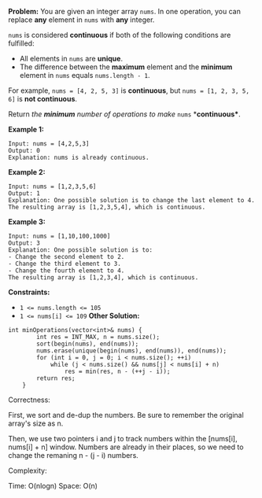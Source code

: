 **Problem:**
You are given an integer array `nums`. In one operation, you can replace **any** element in `nums` with **any** integer.

`nums` is considered **continuous** if both of the following conditions are fulfilled:

- All elements in `nums` are **unique**.
- The difference between the **maximum** element and the **minimum** element in `nums` equals `nums.length - 1`.

For example, `nums = [4, 2, 5, 3]` is **continuous**, but `nums = [1, 2, 3, 5, 6]` is **not continuous**.

Return *the **minimum** number of operations to make* `nums` ***continuous\***.

 

**Example 1:**

```
Input: nums = [4,2,5,3]
Output: 0
Explanation: nums is already continuous.
```

**Example 2:**

```
Input: nums = [1,2,3,5,6]
Output: 1
Explanation: One possible solution is to change the last element to 4.
The resulting array is [1,2,3,5,4], which is continuous.
```

**Example 3:**

```
Input: nums = [1,10,100,1000]
Output: 3
Explanation: One possible solution is to:
- Change the second element to 2.
- Change the third element to 3.
- Change the fourth element to 4.
The resulting array is [1,2,3,4], which is continuous.
```

 

**Constraints:**

- `1 <= nums.length <= 105`
- `1 <= nums[i] <= 109`
**Other Solution:**
```
int minOperations(vector<int>& nums) {
        int res = INT_MAX, n = nums.size();
        sort(begin(nums), end(nums));
        nums.erase(unique(begin(nums), end(nums)), end(nums));
        for (int i = 0, j = 0; i < nums.size(); ++i)
            while (j < nums.size() && nums[j] < nums[i] + n)
                res = min(res, n - (++j - i));
        return res;
    }
```
Correctness:

First, we sort and de-dup the numbers. Be sure to remember the original array's size as n.

Then, we use two pointers i and j to track numbers within the [nums[i], nums[i] + n] window. Numbers are already in their places, so we need to change the remaning n - (j - i) numbers.

Complexity:

Time: O(nlogn)
Space: O(n)